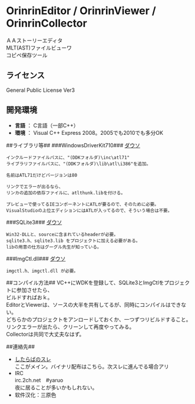 ﻿OrinrinEditor / OrinrinViewer / OrinrinCollector
======================
ＡＡストーリーエディタ  
MLT(AST)ファイルビューワ  
コピペ保存ツール

## ライセンス ##
General Public License Ver3

## 開発環境 ##

+   **言語** ： C言語（一部C++）
+   **環境** ： Visual C++ Express 2008。2005でも2010でも多分OK

##ライブラリ等##
###WindowsDriverKit710###
[ダウソ](http://www.microsoft.com/download/en/details.aspx?displaylang=en&id=11800 "WindowsDriverKit710")

    インクルードファイルパスに、"(DDKフォルダ)\inc\atl71"
    ライブラリファイルパスに、"(DDKフォルダ)\lib\atl\i386"を追加。
    
    名前はATL71だけどバージョンは80
    
    リンクでエラーが出るなら、
    リンカの追加の依存ファイルに、atlthunk.libを付ける。
    
    プレビューで使ってるIEコンポーネントにATLが要るので、そのために必要。
    VisualStudioの上位エディションにはATLが入ってるので、そういう場合は不要。

###SQLite3###
[ダウソ](http://www.sqlite.org/ "SQLite3" )  

    Win32-DLLと、sourceに含まれているheaderが必要。  
    sqlite3.h、sqlite3.lib をプロジェクトに加える必要がある。  
    libの用意の仕方はグーグル先生が知っている。

###ImgCtl.dll###
[ダウソ](http://www.ruche-home.net/ "ImgCtl.dll")

    imgctl.h、imgctl.dll が必要。

##コンパイル方法##
VC++にWDKを登録して、SQLite3とImgCtlをプロジェクトに参加させたら、  
ビルドすればおｋ。  
EditorとViewerは、ソースの大半を共有してるが、同時にコンパイルはできない。  
どちらかのプロジェクトをアンロードしておくか、一つずつリビルドすること。  
リンクエラーが出たら、クリーンして再度やってみる。  
Collectorは共同で大丈夫なはず。  

##連絡先##
+ [したらばのスレ](http://jbbs.livedoor.jp/bbs/read.cgi/otaku/12368/1318151605/ "したらばのスレ")  
  ここがメイン。バイナリ配布はこちら。次スレに進んでる場合アリ  
+ IRC  
  irc.2ch.net　#yaruo  
  夜に居ることが多いかもしれない。
+ 软件汉化：三原色

